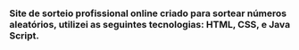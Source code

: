 <h3>Site de sorteio profissional online criado para sortear números aleatórios, utilizei as seguintes tecnologias: HTML, CSS, e Java Script. </h3>
<br>
<br>
<br>
<img src="">
